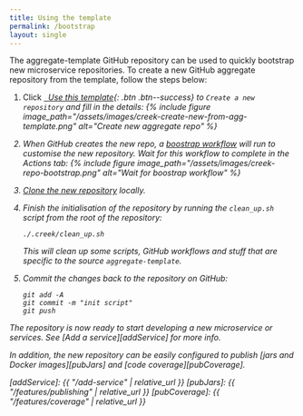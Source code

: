 ```yaml
---
title: Using the template
permalink: /bootstrap
layout: single
---
```


The aggregate-template GitHub repository can be used to quickly bootstrap new microservice repositories.
To create a new GitHub aggregate repository from the template, follow the steps below:

1. Click [<i class="fab fa-fw fa-github"/>&nbsp; Use this template][useTemplate]{: .btn .btn--success} 
   to `Create a new repository` and fill in the details:
   {% include figure image_path="/assets/images/creek-create-new-from-agg-template.png" alt="Create new aggregate repo" %}

2. When GitHub creates the new repo, a [boostrap workflow][bootstrapWorkflow] will run to customise the new repository.
   Wait for this workflow to complete in the _Actions_ tab:
   {% include figure image_path="/assets/images/creek-repo-bootstrap.png" alt="Wait for boostrap workflow" %}

3. [Clone the new repository][cloneRepo] locally.
4. Finish the initialisation of the repository by running the `clean_up.sh` script from the root of the repository:

   ```
   ./.creek/clean_up.sh
   ```

   This will clean up some scripts, GitHub workflows and stuff that are specific to the source `aggregate-template`.
5. Commit the changes back to the repository on GitHub:
   ```
   git add -A
   git commit -m "init script"
   git push
   ```

The repository is now ready to start developing a new microservice or services. 
See [Add a service][addService] for more info.

In addition, the new repository can be easily configured to publish [jars and Docker images][pubJars] 
and [code coverage][pubCoverage].


[useTemplate]: https://github.com/creek-service/aggregate-template/generate
[bootstrapWorkflow]: https://github.com/creek-service/aggregate-template/blob/main/.github/workflows/bootstrap.yml
[cloneRepo]: https://docs.github.com/en/repositories/creating-and-managing-repositories/cloning-a-repository
[addService]: {{ "/add-service" | relative_url }}
[pubJars]: {{ "/features/publishing" | relative_url }}
[pubCoverage]: {{ "/features/coverage" | relative_url }}
